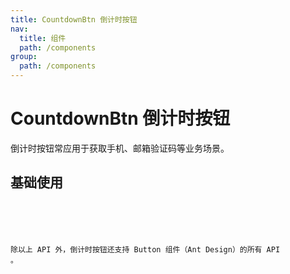 ```yaml
---
title: CountdownBtn 倒计时按钮
nav:
  title: 组件
  path: /components
group:
  path: /components
---
```


# CountdownBtn 倒计时按钮

倒计时按钮常应用于获取手机、邮箱验证码等业务场景。

## 基础使用

<code src="./demos/index.tsx" />

<API></API>

除以上 API 外，倒计时按钮还支持 Button 组件（Ant Design）的所有 API 。